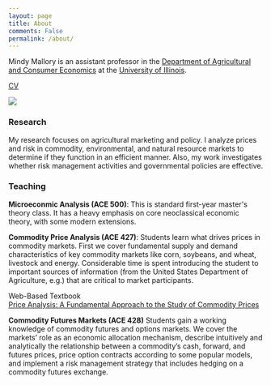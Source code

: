 ```yaml
---
layout: page
title: About
comments: False
permalink: /about/
---
```



Mindy Mallory is an assistant professor in the [Department of Agricultural and Consumer Economics](http://ace.illinois.edu/) at the [University of Illinois](http://illinois.edu/).

[CV](http://mindymallory.github.io/CV/)

![]({{site.baseurl}}/images/mallorym_2010i1.jpg)

### Research

My research focuses on agricultural marketing and policy. I analyze prices and risk in commodity, environmental, and natural resource markets to determine if they function in an efficient manner. Also, my work investigates whether risk management activities and governmental policies are effective.


### Teaching

**Microeconmic Analysis (ACE 500)**: This is standard first-year master's theory class. It has a heavy emphasis on core neoclassical economic theory, with some modern extensions.

**Commodity Price Analysis (ACE 427)**: Students learn what drives prices in commodity markets. First we cover fundamental supply and demand characteristics of key commodity markets like corn, soybeans, and wheat, livestock and energy. Considerable time is spent introducing the student to important sources of information (from the United States Department of Agriculture, e.g.) that are critical to market participants. 

Web-Based Textbook  
[Price Analysis: A Fundamental Approach to the Study of Commodity Prices](http://mindymallory.github.io/PriceAnalysis/)

**Commodity Futures Markets (ACE 428)** Students gain a working knowledge of commodity futures and options markets. We cover the markets’ role as an economic allocation mechanism, describe intuitively and analytically the relationship between a commodity’s cash, forward, and futures prices, price option contracts according to some popular models, and implement a risk management strategy that includes hedging on a commodity futures exchange.





